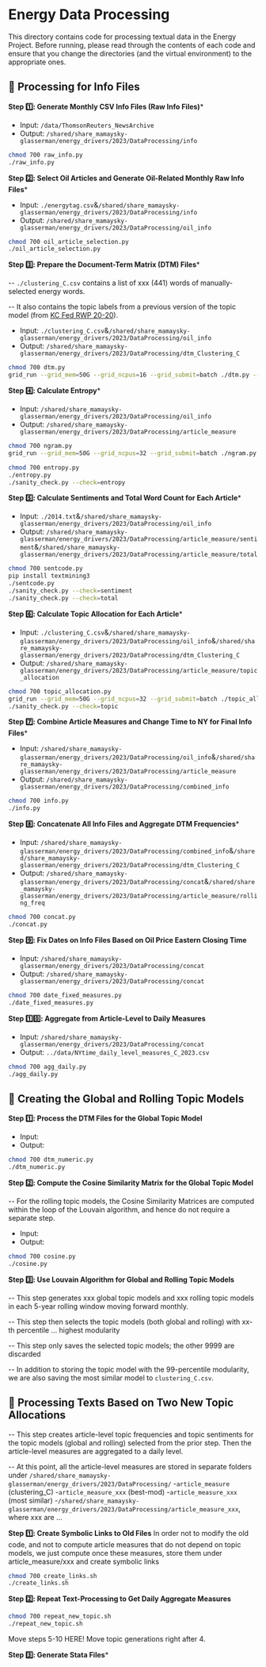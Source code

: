 # Energy Data Processing

This directory contains code for processing textual data in the Energy Project. Before running, please read through the contents of each code and ensure that you change the directories (and the virtual environment) to the appropriate ones.

## :file_folder: Processing for Info Files

**Step :one:: Generate Monthly CSV Info Files (Raw Info Files)***
- Input: `/data/ThomsonReuters_NewsArchive`
- Output: `/shared/share_mamaysky-glasserman/energy_drivers/2023/DataProcessing/info`
```bash
chmod 700 raw_info.py
./raw_info.py
```

**Step :two:: Select Oil Articles and Generate Oil-Related Monthly Raw Info Files***
- Input: `./energytag.csv`&`/shared/share_mamaysky-glasserman/energy_drivers/2023/DataProcessing/info`
- Output: `/shared/share_mamaysky-glasserman/energy_drivers/2023/DataProcessing/oil_info`
```bash
chmod 700 oil_article_selection.py
./oil_article_selection.py
```

**Step :three:: Prepare the Document-Term Matrix (DTM) Files***

-- `./clustering_C.csv` contains a list of xxx (441) words of manually-selected energy words.

-- It also contains the topic labels from a previous version of the topic model (from [KC Fed RWP 20-20]([url](https://www.kansascityfed.org/research/research-working-papers/predicting-the-oil-market/))).

- Input: `./clustering_C.csv`&`/shared/share_mamaysky-glasserman/energy_drivers/2023/DataProcessing/oil_info`
- Output: `/shared/share_mamaysky-glasserman/energy_drivers/2023/DataProcessing/dtm_Clustering_C`
```bash
chmod 700 dtm.py
grid_run --grid_mem=50G --grid_ncpus=16 --grid_submit=batch ./dtm.py --usePandas=
```

**Step :four:: Calculate Entropy***
- Input: `/shared/share_mamaysky-glasserman/energy_drivers/2023/DataProcessing/oil_info`
- Output: `/shared/share_mamaysky-glasserman/energy_drivers/2023/DataProcessing/article_measure`
```bash
chmod 700 ngram.py
grid_run --grid_mem=50G --grid_ncpus=32 --grid_submit=batch ./ngram.py

chmod 700 entropy.py
./entropy.py
./sanity_check.py --check=entropy
```

**Step :five:: Calculate Sentiments and Total Word Count for Each Article***

- Input: `./2014.txt`&`/shared/share_mamaysky-glasserman/energy_drivers/2023/DataProcessing/oil_info`
- Output: `/shared/share_mamaysky-glasserman/energy_drivers/2023/DataProcessing/article_measure/sentiment`&`/shared/share_mamaysky-glasserman/energy_drivers/2023/DataProcessing/article_measure/total`
```bash
chmod 700 sentcode.py
pip install textmining3
./sentcode.py
./sanity_check.py --check=sentiment
./sanity_check.py --check=total
```

**Step :six:: Calculate Topic Allocation for Each Article***
- Input: `./clustering_C.csv`&`/shared/share_mamaysky-glasserman/energy_drivers/2023/DataProcessing/oil_info`&`/shared/share_mamaysky-glasserman/energy_drivers/2023/DataProcessing/dtm_Clustering_C`
- Output: `/shared/share_mamaysky-glasserman/energy_drivers/2023/DataProcessing/article_measure/topic_allocation`
```bash
chmod 700 topic_allocation.py
grid_run --grid_mem=50G --grid_ncpus=32 --grid_submit=batch ./topic_allocation.py
./sanity_check.py --check=topic
```

**Step :seven:: Combine Article Measures and Change Time to NY for Final Info Files***
- Input: `/shared/share_mamaysky-glasserman/energy_drivers/2023/DataProcessing/oil_info`&`/shared/share_mamaysky-glasserman/energy_drivers/2023/DataProcessing/article_measure`
- Output: `/shared/share_mamaysky-glasserman/energy_drivers/2023/DataProcessing/combined_info`
```bash
chmod 700 info.py
./info.py
```

**Step :eight:: Concatenate All Info Files and Aggregate DTM Frequencies***
- Input: `/shared/share_mamaysky-glasserman/energy_drivers/2023/DataProcessing/combined_info`&`/shared/share_mamaysky-glasserman/energy_drivers/2023/DataProcessing/dtm_Clustering_C`
- Output: `/shared/share_mamaysky-glasserman/energy_drivers/2023/DataProcessing/concat`&`/shared/share_mamaysky-glasserman/energy_drivers/2023/DataProcessing/article_measure/rolling_freq`
```bash
chmod 700 concat.py
./concat.py
```

**Step :nine:: Fix Dates on Info Files Based on Oil Price Eastern Closing Time**
- Input: `/shared/share_mamaysky-glasserman/energy_drivers/2023/DataProcessing/concat`
- Output: `/shared/share_mamaysky-glasserman/energy_drivers/2023/DataProcessing/concat`
```bash
chmod 700 date_fixed_measures.py
./date_fixed_measures.py
```

**Step :one::zero:: Aggregate from Article-Level to Daily Measures**
- Input: `/shared/share_mamaysky-glasserman/energy_drivers/2023/DataProcessing/concat`
- Output: `../data/NYtime_daily_level_measures_C_2023.csv`
```bash
chmod 700 agg_daily.py
./agg_daily.py
```

## :file_folder: Creating the Global and Rolling Topic Models

**Step :one:: Process the DTM Files for the Global Topic Model**
- Input: ` `
- Output: ` `
```bash
chmod 700 dtm_numeric.py
./dtm_numeric.py
```

**Step :two:: Compute the Cosine Similarity Matrix for the Global Topic Model**

-- For the rolling topic models, the Cosine Similarity Matrices are computed within the loop of the Louvain algorithm, and hence do not require a separate step.
- Input: ` `
- Output: ` `
```bash
chmod 700 cosine.py
./cosine.py
```

**Step :three:: Use Louvain Algorithm for Global and Rolling Topic Models**

-- This step generates xxx global topic models and xxx rolling topic models in each 5-year rolling window moving forward monthly.

-- This step then selects the topic models (both global and rolling) with xx-th percentile ... highest modularity

-- This step only saves the selected topic models; the other 9999 are discarded

-- In addition to storing the topic model with the 99-percentile modularity, we are also saving the most similar model to `clustering_C.csv`.


## :file_folder: Processing Texts Based on Two New Topic Allocations

-- This step creates article-level topic frequencies and topic sentiments for the topic models (global and rolling) selected from the prior step. Then the article-level measures are aggregated to a daily level.

-- At this point, all the article-level measures are stored in separate folders under `/shared/share_mamaysky-glasserman/energy_drivers/2023/DataProcessing/`
  -`article_measure` (clustering_C)
  -`article_measure_xxx` (best-mod)
  -`article_measure_xxx` (most similar)
  -`/shared/share_mamaysky-glasserman/energy_drivers/2023/DataProcessing/article_measure_xxx`, where xxx are ...

**Step :one:: Create Symbolic Links to Old Files**
In order not to modify the old code, and not to compute article measures that do not depend on topic models, we just compute once these measures, store them under article_measure/xxx and create symbolic links 
```bash
chmod 700 create_links.sh
./create_links.sh
```

**Step :two:: Repeat Text-Processing to Get Daily Aggregate Measures**
```bash
chmod 700 repeat_new_topic.sh
./repeat_new_topic.sh
```
Move steps 5-10 HERE! Move topic generations right after 4.

**Step :three:: Generate Stata Files***
